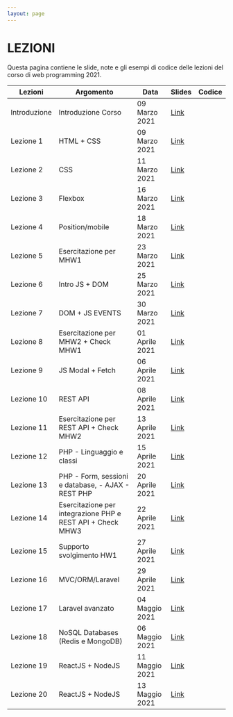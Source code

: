 ```yaml
---
layout: page
---
```


# LEZIONI
Questa pagina contiene le slide, note e gli esempi di codice delle lezioni del corso di web programming 2021.

| Lezioni    | Argomento                                                       | Data            | Slides                          | Codice      |
|------------|-----------------------------------------------------------------|-----------------|-------------------------------  |-------------|
| Introduzione  | Introduzione Corso                                           | 09 Marzo 2021   | [Link](https://drive.google.com/file/d/1IJ0YSVa5bRcM_ZrCnDXTHvEy0EeDsWkX/view?usp=sharing)                                         |             |
| Lezione 1  | HTML + CSS                                                      | 09 Marzo 2021   | [Link](https://drive.google.com/file/d/1_90rl-51YiViR6deMLtBrlO4Zvf2BSew/view?usp=sharing)                                         |             |
| Lezione 2  | CSS                                                             | 11 Marzo 2021   | [Link](https://drive.google.com/file/d/180nPa4GNTvo0qR_iqiU1TSwAbB_8D1sM/view?usp=sharing)    |             |
| Lezione 3  | Flexbox                                                         | 16 Marzo 2021   | [Link](https://drive.google.com/file/d/1AppEjI0lua0GmvrVDSZKFmfa7-XPdvAN/view?usp=sharing)                     |             |
| Lezione 4  | Position/mobile                                                 | 18 Marzo 2021   | [Link](https://drive.google.com/file/d/1TWBpWSPqdgB9OeKdvcK83iBRtIVC0wsz/view?usp=sharing)                     |             |   
| Lezione 5  | Esercitazione per MHW1                                      | 23 Marzo 2021   | [Link][404]                     |             |
| Lezione 6  | Intro JS + DOM                                                  | 25 Marzo 2021   | [Link][404]                     |             |
| Lezione 7  | DOM +  JS EVENTS                                                | 30 Marzo 2021   | [Link][404]                     |             |
| Lezione 8  | Esercitazione per MHW2 + Check MHW1                         | 01 Aprile 2021  | [Link][404]                     |             |
| Lezione 9  | JS Modal +  Fetch                                               | 06 Aprile 2021  | [Link][404]                     |             |
| Lezione 10 | REST API                                                        | 08 Aprile 2021  | [Link][404]                     |             |
| Lezione 11 | Esercitazione per REST API + Check MHW2                     | 13 Aprile 2021  | [Link][404]                     |             |
| Lezione 12 | PHP - Linguaggio e classi                                       | 15 Aprile 2021  | [Link][404]                     |             |
| Lezione 13 | PHP - Form, sessioni e database, - AJAX - REST PHP              | 20 Aprile 2021  | [Link][404]                     |             |
| Lezione 14 | Esercitazione per integrazione PHP e REST API  + Check MHW3 | 22 Aprile 2021  | [Link][404]                     |             |
| Lezione 15 | Supporto svolgimento HW1                                        | 27 Aprile 2021  | [Link][404]                     |             |
| Lezione 16 | MVC/ORM/Laravel                                                 | 29 Aprile 2021  | [Link][404]                     |             |
| Lezione 17 | Laravel avanzato                                                | 04 Maggio 2021  | [Link][404]                     |             |
| Lezione 18 | NoSQL Databases (Redis e MongoDB)                               | 06 Maggio 2021  | [Link][404]                     |             |
| Lezione 19 | ReactJS + NodeJS                                                | 11 Maggio 2021  | [Link][404]                     |             |
| Lezione 20 | ReactJS + NodeJS                                                | 13 Maggio 2021  | [Link][404]                     |             |

[404]: /web-programming-course/fallback
